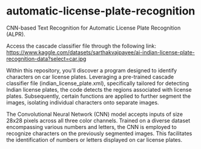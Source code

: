 # automatic-license-plate-recognition
CNN-based Text Recognition for Automatic License Plate Recognition (ALPR).

Access the cascade classifier file through the following link: https://www.kaggle.com/datasets/sarthakvajpayee/ai-indian-license-plate-recognition-data?select=car.jpg

Within this repository, you'll discover a program designed to identify characters on car license plates. Leveraging a pre-trained cascade classifier file (indian_license_plate.xml), specifically tailored for detecting Indian license plates, the code detects the regions associated with license plates. Subsequently, certain functions are applied to further segment the images, isolating individual characters onto separate images.

The Convolutional Neural Network (CNN) model accepts inputs of size 28x28 pixels across all three color channels. Trained on a diverse dataset encompassing various numbers and letters, the CNN is employed to recognize characters on the previously segmented images. This facilitates the identification of numbers or letters displayed on car license plates.
